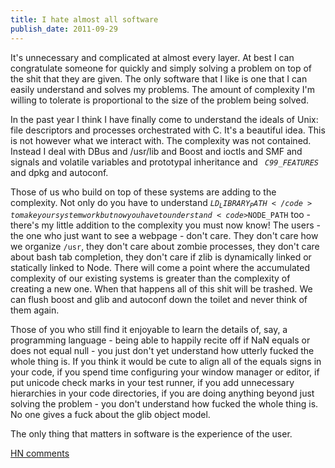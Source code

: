 ```yaml
---
title: I hate almost all software
publish_date: 2011-09-29
---
```


It's unnecessary and complicated at almost every layer. At best I can
congratulate someone for quickly and simply solving a problem on top of the shit
that they are given. The only software that I like is one that I can easily
understand and solves my problems. The amount of complexity I'm willing to
tolerate is proportional to the size of the problem being solved.

In the past year I think I have finally come to understand the ideals of Unix:
file descriptors and processes orchestrated with C. It's a beautiful idea. This
is not however what we interact with. The complexity was not contained. Instead
I deal with DBus and /usr/lib and Boost and ioctls and SMF and signals and
volatile variables and prototypal inheritance and
<code> _C99_FEATURES_</code> and dpkg and autoconf.

Those of us who build on top of these systems are adding to the complexity. Not
only do you have to understand
<code>$LD_LIBRARY_PATH</code> to make your system work but now you have to
understand <code>$NODE_PATH</code> too - there's my little addition to the
complexity you must now know! The users - the one who just want to see a
webpage - don't care. They don't care how we organize
<code>/usr</code>, they don't care about zombie processes, they don't care about
bash tab completion, they don't care if zlib is dynamically linked or statically
linked to Node. There will come a point where the accumulated complexity of our
existing systems is greater than the complexity of creating a new one. When that
happens all of this shit will be trashed. We can flush boost and glib and
autoconf down the toilet and never think of them again.

Those of you who still find it enjoyable to learn the details of, say, a
programming language - being able to happily recite off if NaN equals or does
not equal null - you just don't yet understand how utterly fucked the whole
thing is. If you think it would be cute to align all of the equals signs in your
code, if you spend time configuring your window manager or editor, if put
unicode check marks in your test runner, if you add unnecessary hierarchies in
your code directories, if you are doing anything beyond just solving the
problem - you don't understand how fucked the whole thing is. No one gives a
fuck about the glib object model.

The only thing that matters in software is the experience of the user.

<a href="https://news.ycombinator.com/item?id=3055154">HN comments</a>
